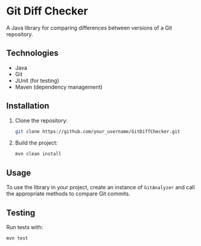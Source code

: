 # Git Diff Checker

A Java library for comparing differences between versions of a Git repository.

## Technologies
- Java
- Git
- JUnit (for testing)
- Maven (dependency management)

## Installation


1. Clone the repository:
   ```bash
   git clone https://github.com/your_username/GitDiffChecker.git
   ```

3. Build the project:
   ```bash
   mvn clean install
   ```

## Usage

To use the library in your project, create an instance of `GitAnalyzer` and call the appropriate methods to compare Git commits.

## Testing

Run tests with:
```bash
mvn test
```
